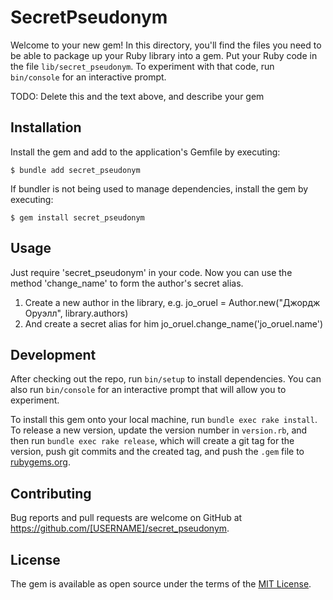 # SecretPseudonym

Welcome to your new gem! In this directory, you'll find the files you need to be able to package up your Ruby library into a gem. Put your Ruby code in the file `lib/secret_pseudonym`. To experiment with that code, run `bin/console` for an interactive prompt.

TODO: Delete this and the text above, and describe your gem

## Installation

Install the gem and add to the application's Gemfile by executing:

    $ bundle add secret_pseudonym

If bundler is not being used to manage dependencies, install the gem by executing:

    $ gem install secret_pseudonym

## Usage

Just require 'secret_pseudonym' in your code. Now you can use the method 'change_name' to form the author's secret alias.
1) Create a new author in the library, e.g.
     jo_oruel = Author.new("Джордж Оруэлл", library.authors)
2) And create a secret alias for him
     jo_oruel.change_name('jo_oruel.name')

## Development

After checking out the repo, run `bin/setup` to install dependencies. You can also run `bin/console` for an interactive prompt that will allow you to experiment.

To install this gem onto your local machine, run `bundle exec rake install`. To release a new version, update the version number in `version.rb`, and then run `bundle exec rake release`, which will create a git tag for the version, push git commits and the created tag, and push the `.gem` file to [rubygems.org](https://rubygems.org).

## Contributing

Bug reports and pull requests are welcome on GitHub at https://github.com/[USERNAME]/secret_pseudonym.

## License

The gem is available as open source under the terms of the [MIT License](https://opensource.org/licenses/MIT).
